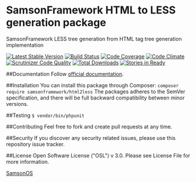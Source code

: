 # SamsonFramework HTML to LESS generation package
 
SamsonFramework LESS tree generation from HTML tag tree generation implementation

[![Latest Stable Version](https://poser.pugx.org/samsonframework/html2less/v/stable.svg)](https://packagist.org/packages/samsonframework/html2less)
[![Build Status](https://scrutinizer-ci.com/g/samsonframework/html2less/badges/build.png?b=master)](https://scrutinizer-ci.com/g/samsonframework/html2less/build-status/master)
[![Code Coverage](https://scrutinizer-ci.com/g/samsonframework/html2less/badges/coverage.png?b=master)](https://scrutinizer-ci.com/g/samsonframework/html2less/?branch=master)
[![Code Climate](https://codeclimate.com/github/samsonframework/html2less/badges/gpa.svg)](https://codeclimate.com/github/samsonframework/html2less)
[![Scrutinizer Code Quality](https://scrutinizer-ci.com/g/samsonframework/html2less/badges/quality-score.png?b=master)](https://scrutinizer-ci.com/g/samsonframework/html2less/?branch=master) 
[![Total Downloads](https://poser.pugx.org/samsonframework/html2less/downloads.svg)](https://packagist.org/packages/samsonframework/html2less)
[![Stories in Ready](https://badge.waffle.io/samsonframework/html2less.png?label=ready&title=Ready)](https://waffle.io/samsonframework/html2less)
 
##Documentation
Follow [official documentation](htgtp://github.com/samsonframework/html2less/blob/master/docs/Index.md).
 
##Installation
You can install this package through Composer:
```composer require samsonframework/html2less```
The packages adheres to the SemVer specification, and there will be full backward compatibility between minor versions.

##Testing
```$ vendor/bin/phpunit```

##Contributing
Feel free to fork and create pull requests at any time.

##Security
If you discover any security related issues, please use this repository issue tracker.

##License
Open Software License ("OSL") v 3.0. Please see License File for more information.
 
[SamsonOS](http://samsonos.com)

